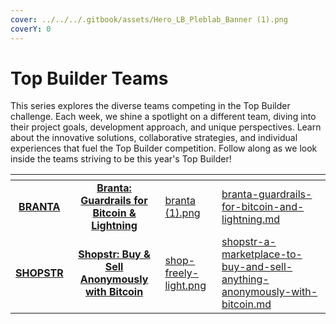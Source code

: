 ```yaml
---
cover: ../../../.gitbook/assets/Hero_LB_Pleblab_Banner (1).png
coverY: 0
---
```


# Top Builder Teams

This series explores the diverse teams competing in the Top Builder challenge. Each week, we shine a spotlight on a different team, diving into their project goals, development approach, and unique perspectives. Learn about the innovative solutions, collaborative strategies, and individual experiences that fuel the Top Builder competition. Follow along as we look inside the teams striving to be this year's Top Builder!



<table data-card-size="large" data-view="cards" data-full-width="false"><thead><tr><th align="center"></th><th align="center"></th><th data-hidden data-card-cover data-type="files"></th><th data-hidden data-card-target data-type="content-ref"></th></tr></thead><tbody><tr><td align="center"><a href="https://www.branta.pro/"><strong>BRANTA</strong></a></td><td align="center"><a href="branta-guardrails-for-bitcoin-and-lightning.md"><strong>Branta: Guardrails for Bitcoin &#x26; Lightning</strong></a></td><td><a href="../../../.gitbook/assets/branta (1).png">branta (1).png</a></td><td><a href="branta-guardrails-for-bitcoin-and-lightning.md">branta-guardrails-for-bitcoin-and-lightning.md</a></td></tr><tr><td align="center"><a href="shopstr-a-marketplace-to-buy-and-sell-anything-anonymously-with-bitcoin.md"><strong>SHOPSTR</strong></a></td><td align="center"><a href="shopstr-a-marketplace-to-buy-and-sell-anything-anonymously-with-bitcoin.md"><strong>Shopstr: Buy &#x26; Sell Anonymously with Bitcoin</strong></a></td><td><a href="../../../.gitbook/assets/shop-freely-light.png">shop-freely-light.png</a></td><td><a href="shopstr-a-marketplace-to-buy-and-sell-anything-anonymously-with-bitcoin.md">shopstr-a-marketplace-to-buy-and-sell-anything-anonymously-with-bitcoin.md</a></td></tr></tbody></table>
